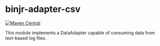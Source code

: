 # binjr-adapter-csv 

[![Maven Central](https://img.shields.io/maven-central/v/eu.binjr/binjr-adapter-logs.svg?label=Maven%20Central&style=flat-square)](https://search.maven.org/search?q=g:%22eu.binjr%22%20AND%20a:%22binjr-adapter-logs%22)

This module implements a DataAdapter capable of consuming data from text-based log files.
